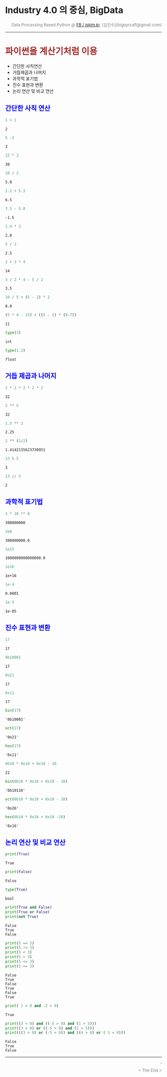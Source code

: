
# Industry 4.0 의 중심, BigData

<div align='right'><font size=2 color='gray'>Data Processing Based Python @ <font color='blue'><a href='https://www.facebook.com/jskim.kr'>FB / jskim.kr</a></font>, [김진수](bigpycraft@gmail.com)</font></div>
<hr>

# <font color='brown'>파이썬을 계산기처럼 이용</font> 
>  
- 간단한 사칙연산
- 거듭제곱과 나머지
- 과학적 표기법
- 진수 표현과 변환
- 논리 연산 및 비교 연산


## <font color='blue'>간단한 사칙 연산 </font>


```python
1 + 1
```




    2




```python
5 -2
```




    3




```python
15 * 2
```




    30




```python
10 / 2
```




    5.0




```python
1.2 + 5.3
```




    6.5




```python
3.5 - 5.0
```




    -1.5




```python
1.4 * 2
```




    2.8




```python
5 / 2
```




    2.5




```python
2 + 3 * 4
```




    14




```python
3 / 2 * 4 - 5 / 2
```




    3.5




```python
10 / 5 + (5 - 2) * 2
```




    8.0




```python
(5 * 4 - 15) + ((5 - 2) * (9-7))
```




    11




```python
type(3)
```




    int




```python
type(1.2)
```




    float



## <font color='blue'>거듭 제곱과 나머지 </font>


```python
2 * 2 * 2 * 2 * 2
```




    32




```python
2 ** 5
```




    32




```python
1.5 ** 2 
```




    2.25




```python
2 ** (1/2)
```




    1.4142135623730951




```python
13 % 5
```




    3




```python
13 // 5
```




    2



## <font color='blue'>과학적 표기법 </font>


```python
3 * 10 ** 8
```




    300000000




```python
3e8
```




    300000000.0




```python
1e15
```




    1000000000000000.0




```python
1e16
```




    1e+16




```python
1e-4
```




    0.0001




```python
1e-5
```




    1e-05



## <font color='blue'>진수 표현과 변환 </font>


```python
17
```




    17




```python
0b10001
```




    17




```python
0o21
```




    17




```python
0x11
```




    17




```python
bin(17)
```




    '0b10001'




```python
oct(17)
```




    '0o21'




```python
hex(17)
```




    '0x11'




```python
0b10 * 0o10 + 0x10 - 10
```




    22




```python
bin(0b10 * 0o10 + 0x10 - 10)
```




    '0b10110'




```python
oct(0b10 * 0o10 + 0x10 - 10)
```




    '0o26'




```python
hex(0b10 * 0o10 + 0x10 -10)
```




    '0x16'



## <font color='blue'>논리 연산 및 비교 연산 </font>


```python
print(True)
```

    True
    


```python
print(False)
```

    False
    


```python
type(True)
```




    bool




```python
print(True and False)
print(True or False)
print(not True)
```

    False
    True
    False
    


```python
print(5 == 3)
print(5 != 3)
print(5 < 3)
print(5 > 3)
print(5 <= 3)
print(5 >= 3)
```

    False
    True
    False
    True
    False
    True
    


```python
print( 1 > 0 and -2 < 0)
```

    True
    


```python
print((3 < 0) and ((-5 > 0) and (1 > 5)))
print((3 > 0) or ((-5 > 0) and (1 > 5)))
print(((3 > 0) or (-5 > 0)) and ((4 > 8) or ( 3 < 0)))
```

    False
    True
    False
    

<hr>
<marquee><font size=3 color='brown'>The BigpyCraft find the information to design valuable society with Technology & Craft.</font></marquee>
<div align='right'><font size=2 color='gray'> &lt; The End &gt; </font></div>

